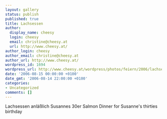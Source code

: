 ```yaml
---
layout: gallery
status: publish
published: true
title: Lachsessen
author:
  display_name: cheesy
  login: cheesy
  email: christine@cheesy.at
  url: http://www.cheesy.at/
author_login: cheesy
author_email: christine@cheesy.at
author_url: http://www.cheesy.at/
wordpress_id: 1694
wordpress_url: http://www.cheesy.at/wordpress/photos/feiern/2006/lachsessen/
date: '2006-08-15 00:00:00 +0100'
date_gmt: '2006-08-14 22:00:00 +0100'
categories:
- Uncategorized
comments: []
---
```

<!--:de-->Lachsessen anläßlich Susannes 30er
<!--:--><!--:en-->Salmon Dinner for Susanne's thirties birthday
<!--:-->
